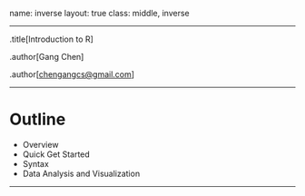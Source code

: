 name: inverse
layout: true
class: middle, inverse

---
.title[Introduction to R]

.author[Gang Chen]

.author[chengangcs@gmail.com]

---
# Outline

* Overview
* Quick Get Started
* Syntax
* Data Analysis and Visualization
---
